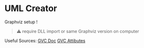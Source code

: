 # UML Creator

Graphviz setup !
> :warning: require DLL import or same Graphviz version on computer

Useful Sources:
[GVC Doc](https://graphviz.org/pdf/libguide.pdf)
[GVC Attibutes](https://graphviz.org/doc/info/attrs.html)